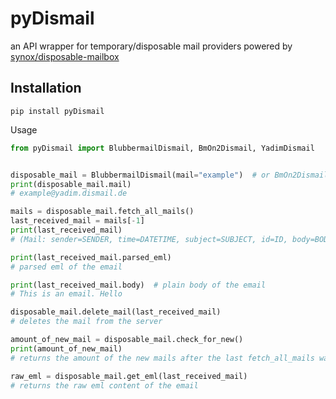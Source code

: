 pyDismail
==============

an API wrapper for temporary/disposable mail providers powered by [synox/disposable-mailbox](https://github.com/synox/disposable-mailbox)

Installation
------------

    pip install pyDismail


Usage
```python
from pyDismail import BlubbermailDismail, BmOn2Dismail, YadimDismail


disposable_mail = BlubbermailDismail(mail="example")  # or BmOn2Dismail(mail="example")
print(disposable_mail.mail)
# example@yadim.dismail.de

mails = disposable_mail.fetch_all_mails()
last_received_mail = mails[-1]
print(last_received_mail)
# (Mail: sender=SENDER, time=DATETIME, subject=SUBJECT, id=ID, body=BODY)

print(last_received_mail.parsed_eml)
# parsed eml of the email

print(last_received_mail.body)  # plain body of the email
# This is an email. Hello

disposable_mail.delete_mail(last_received_mail)
# deletes the mail from the server

amount_of_new_mail = disposable_mail.check_for_new()
print(amount_of_new_mail)
# returns the amount of the new mails after the last fetch_all_mails was called

raw_eml = disposable_mail.get_eml(last_received_mail)
# returns the raw eml content of the email

```